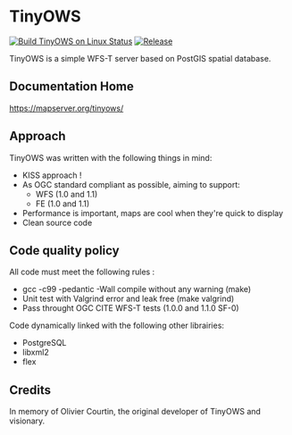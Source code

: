 # TinyOWS

[![Build TinyOWS on Linux Status](https://github.com/MapServer/tinyows/actions/workflows/linux.yml/badge.svg)](https://github.com/MapServer/tinyows/actions?query=workflow%3A%22Linux%20Build%22%20branch%3Amain)
[![Release](https://img.shields.io/github/v/release/MapServer/tinyows)](https://github.com/MapServer/tinyows/releases)

TinyOWS is a simple WFS-T server based on PostGIS spatial database.

## Documentation Home

https://mapserver.org/tinyows/

## Approach

TinyOWS was written with the following things in mind:
- KISS approach !
- As OGC standard compliant as possible, aiming to support:
   - WFS (1.0 and 1.1)
   - FE (1.0 and 1.1)
- Performance is important, maps are cool when they're quick to display
- Clean source code

## Code quality policy

All code must meet the following rules :
- gcc -c99 -pedantic -Wall compile without any warning (make)
- Unit test with Valgrind error and leak free (make valgrind)
- Pass throught OGC CITE WFS-T tests (1.0.0 and 1.1.0 SF-0)

Code dynamically linked with the following other librairies:
- PostgreSQL
- libxml2
- flex

## Credits

In memory of Olivier Courtin, the original developer of TinyOWS and
visionary.


